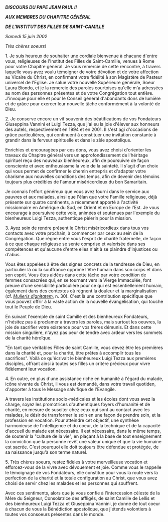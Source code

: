 ***DISCOURS DU PAPE JEAN PAUL II***

***AUX MEMBRES DU CHAPITRE GÉNÉRAL***

***DE L'INSTITUT DES FILLES DE SAINT-CAMILLE***

*Samedi 15 juin 2002*

*Très chères soeurs!*

1. Je suis heureux de souhaiter une cordiale bienvenue à chacune d'entre vous, religieuses de l'Institut des Filles de Saint-Camille, venues à Rome pour votre Chapitre général. Je vous remercie de cette rencontre, à travers laquelle vous avez voulu témoigner de votre dévotion et de votre affection au Vicaire du Christ, en confirmant votre fidélité à son Magistère de Pasteur universel de l'Eglise. Je salue votre nouvelle Supérieure générale, Soeur Laura Biondo, et je la remercie des paroles courtoises qu'elle m'a adressées au nom des personnes présentes et de votre Congrégation tout entière. J'invoque pour elle et pour le Conseil général d'abondants dons de lumière et de grâce pour exercer leur nouvelle tâche conformément à la volonté de Dieu.

2. Je conserve encore un vif souvenir des béatifications de vos Fondateurs Giuseppina Vannini et Luigi Tezza, que j'ai eu la joie d'élever aux honneurs des autels, respectivement en 1994 et en 2001. Il s'est agi d'occasions de grâce particulières, qui continuent à constituer une invitation constante à grandir dans la ferveur spirituelle et dans le zèle apostolique.

Enrichies et encouragées par ces dons, vous avez choisi d'orienter les travaux du Chapitre général vers un approfondissement de l'héritage spirituel reçu des nouveaux bienheureux, afin de poursuivre de façon consciente et avec enthousiasme la voie de la sainteté. Il s'agit d'un choix qui vous permet de confirmer le chemin entrepris et d'adapter votre charisme aux nouvelles conditions des temps, afin de devenir des témoins toujours plus crédibles de l'amour miséricordieux du bon Samaritain.

Je connais l'effort généreux que vous avez fourni dans le service aux pauvres et aux malades, ainsi que l'élan que votre Famille religieuse, déjà présente sur quatre continents, a récemment apporté à l'activité missionnaire en Amérique du Sud, en Orient et en Europe de l'Est. Je vous encourage à poursuivre cette voie, animées et soutenues par l'exemple du bienheureux Luigi Tezza, authentique pèlerin pour la mission.

3. Ayez soin de rendre présent le Christ miséricordieux dans tous vos contacts avec votre prochain, à commencer par ceux au sein de la Congrégation. Que règne entre vous l'esprit de charité fraternelle, de façon à ce que chaque religieuse se sente comprise et valorisée dans ses compétences et qu'aucune d'entre elles n'ait à se plaindre d'injustices ou d'abus.

Vous êtes appelées à être des signes concrets de la tendresse de Dieu, en particulier là où la souffrance opprime l'être humain dans son corps et dans son esprit. Vous êtes aidées dans cette tâche par votre condition de femmes consacrées qui, en se tournant vers la Vierge Immaculée, font preuve d'une sensibilité particulière pour ce qui est essentiellement humain, également dans des contextes où règnent la douleur et la marginalisation (cf. *[Mulieris dignitatem](/content/john-paul-ii/fr/apost_letters/documents/hf_jp-ii_apl_15081988_mulieris-dignitatem.html)*, n. 30). C'est là une contribution spécifique que vous pouvez offrir à la vaste action de la nouvelle évangélisation, qui touche tout le Peuple de Dieu.

En suivant l'exemple de saint Camille et des bienheureux Fondateurs, n'hésitez pas à proclamer à travers les paroles, mais surtout les oeuvres, la joie de sacrifier votre existence pour vos frères démunis. Et dans cette mission singulière, n'ayez pas peur de tendre avec ardeur vers les sommets de la charité héroïque.

"En tant que véritables Filles de saint Camille, vous devez être les premières dans la charité et, pour la charité, être prêtes à accomplir tous les sacrifices". Voilà ce qu'écrivait le bienheureux Luigi Tezza aux premières disciples, offrant ainsi à toutes ses filles un critère précieux pour vivre fidèlement leur vocation.

4. En outre, en plus d'une assistance riche en humanité à l'égard du malade, icône vivante du Christ, il vous est demandé, dans votre travail quotiden, d'apporter à tous le Message salvifique de l'Evangile.

A travers les institutions socio-médicales et les écoles dont vous avez la charge, soyez les promotrices d'authentiques foyers d'humanité et de charité, en mesure de susciter chez ceux qui sont au contact avec les malades, le désir de transformer le soin en une façon de prendre soin, et la profession en vocation. Pour atteindre cet objectif, une synthèse harmonieuse de l'intelligence et du coeur, de la technique et de la capacité d'accueil du malade est nécessaire. Il est nécessaire, dans le même temps, de soutenir la "culture de la vie", en plaçant à la base de tout enseignement la conviction que la personne revêt une valeur unique et que la vie humaine est sacrée. C'est pourquoi elle doit toujours être défendue et protégée, de sa naissance jusqu'à son terme naturel.

5. Très chères soeurs, restez fidèles à votre merveilleuse vocation et efforcez-vous de la vivre avec dévouement et joie. Comme vous le rappelle le témoignage de vos Fondateurs, elle constitue pour vous la route vers la perfection de la charité et la totale configuration au Christ, que vous avez choisi de servir chez les malades et les personnes qui souffrent.

Avec ces sentiments, alors que je vous confie à l'intercession céleste de la Mère du Seigneur, Consolatrice des affligés, de saint Camille de Lellis et des bienheureux Luigi Tezza et Giuseppina Vannini, je donne de tout coeur à chacun de vous la Bénédiction apostolique, que j'étends volontiers à toutes vos consoeurs présentes dans le monde.